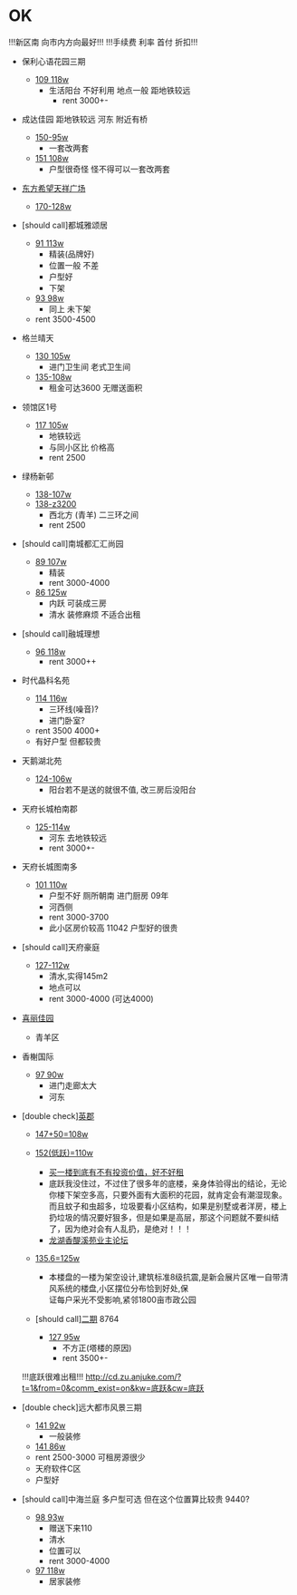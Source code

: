 # OK 

!!!新区南 向市内方向最好!!!
!!!手续费 利率 首付 折扣!!!

 - 保利心语花园三期
    - [109 118w](http://cd.lianjia.com/ershoufang/CDTF89526976.html)
        - 生活阳台 不好利用 地点一般 距地铁较远
            - rent 3000+-
        
 - 成达佳园 距地铁较远 河东 附近有桥
     - [150-95w](http://cd.lianjia.com/ershoufang/CDWH91186157.html)
        - 一套改两套
     - [151 108w](http://cd.lianjia.com/ershoufang/CDWH89231294.html)
        - 户型很奇怪 怪不得可以一套改两套
    
 - [东方希望天祥广场](http://chengdu.anjuke.com/community/props/sale/536805/p3/#filtersort)
    - [170-128w](http://chengdu.anjuke.com/prop/view/A454141678?spread=commprop_p)
    
 - [should call]都城雅颂居
    - [91 113w](http://cd.lianjia.com/ershoufang/CDWH90984369.html)
        - 精装(品牌好)
        - 位置一般 不差
        - 户型好
        - 下架
    - [93 98w](http://cd.lianjia.com/ershoufang/CDGX91934456.html)
        - 同上 未下架
    - rent 3500-4500
    
 - 格兰晴天
    - [130 105w ](http://chengdu.anjuke.com/prop/view/A462856959?spread=commprop_p)
        - 进门卫生间 老式卫生间
    - [135-108w](http://cd.lianjia.com/ershoufang/CDWH90137469.html)
        - 租金可达3600 无赠送面积
        
 - 领馆区1号
    - [117 105w](http://cd.lianjia.com/ershoufang/CDGX91145469.html)
        - 地铁较远 
        - 与同小区比 价格高
        - rent 2500
        
 - 绿杨新邨
    - [138-107w](http://cd.lianjia.com/ershoufang/CDJN90916895.html)
    - [138-z3200](http://cd.lianjia.com/zufang/c3011053933674/?sug=绿杨新邨)
        - 西北方 (青羊) 二三环之间
        - rent 2500
    
 - [should call]南城都汇汇尚园
    - [89 107w](http://cd.lianjia.com/ershoufang/CDGX91607073.html)
        - 精装
        - rent 3000-4000
    - [86 125w](http://cd.lianjia.com/ershoufang/CDGX91358999.html)
        - 内跃 可装成三房
        - 清水 装修麻烦 不适合出租
 
 - [should call]融城理想
    - [96 118w](http://cd.lianjia.com/ershoufang/CDGX89548576.html)
        - rent 3000++
        
 - 时代晶科名苑
    - [114 116w](http://cd.lianjia.com/ershoufang/CDGX90568416.html)
        - 三环线(噪音)?
        - 进门卧室?
    - rent 3500 4000+
    - 有好户型 但都较贵
        
 - 天鹅湖北苑
     - [124-106w](http://cd.lianjia.com/ershoufang/CDGX91532265.html)
         - 阳台若不是送的就很不值, 改三房后没阳台
         
 - 天府长城柏南郡
     - [125-114w](http://cd.lianjia.com/ershoufang/CDGX91234193.html)
        - 河东 去地铁较远
        - rent 3000+-
     
 - 天府长城图南多
     - [101 110w](http://cd.lianjia.com/ershoufang/CDGX91362819.html)
        - 户型不好 厕所朝南 进门厨房 09年
        - 河西侧
        - rent 3000-3700
        - 此小区房价较高 11042 户型好的很贵
 
 - [should call]天府豪庭
     - [127-112w](http://cd.lianjia.com/ershoufang/CDGX91420186.html)
         - 清水,实得145m2
         - 地点可以
         - rent 3000-4000 (可达4000)
         
 - [喜丽佳园](http://chengdu.anjuke.com/prop/view/A462776543?from=anjuke_page_rec_tddyx&mahout=2&spread=proprec_p&position=1)
     - 青羊区
 
 - 香榭国际
    - [97 90w](http://cd.lianjia.com/ershoufang/CDGX91587548.html)
        - 进门走廊太大
        - 河东
    
 - [double check][英郡](http://chengdu.anjuke.com/community/view/205387)
     - [147+50=108w](http://cd.jiwu.com/esf/9496795.html)
     - [152(低跃)=110w](http://chengdu.anjuke.com/prop/view/A472721991?spread=commprop_p)
         - [买一楼到底有不有投资价值，好不好租](http://go.cqmmgo.com/forum-314-thread-184131402189887907-1-1.html)
         - 底跃我没住过，不过住了很多年的底楼，亲身体验得出的结论，无论你楼下架空多高，只要外面有大面积的花园，就肯定会有潮湿现象。而且蚊子和虫超多，垃圾要看小区结构，如果是别墅或者洋房，楼上扔垃圾的情况要好狠多，但是如果是高层，那这个问题就不要纠结了，因为绝对会有人乱扔，是绝对！！！
         - [龙湖香醍溪苑业主论坛](http://house.focus.cn/msgview/7319/189400508.html)
     - [135.6=125w](http://chengdu.anjuke.com/prop/view/A467644046?spread=commprop_p)
         - 本楼盘的一楼为架空设计,建筑标准8级抗震,是新会展片区唯一自带清风系统的楼盘,小区摆位分布恰到好处,保<br>证每户采光不受影响,紧邻1800亩市政公园
     
     - [should call][二期](http://cd.lianjia.com/xiaoqu/3011055399653/) 8764
        - [127 95w](http://cd.lianjia.com/ershoufang/CDWH89231134.html)
            - 不方正(塔楼的原因)
            - rent 3500+-
         
     !!!底跃很难出租!!!
     http://cd.zu.anjuke.com/?t=1&from=0&comm_exist=on&kw=底跃&cw=底跃
     
 - [double check]远大都市风景三期
     - [141 92w](http://cd.lianjia.com/ershoufang/CDGX90553051.html)
        - 一般装修 
     - [141 86w](http://cd.lianjia.com/ershoufang/CDGX90092878.html)
     - rent 2500-3000 可租房源很少
     - 天府软件C区
     - 户型好
    
 - [should call]中海兰庭 多户型可选 但在这个位置算比较贵 9440?
     - [98 93w](http://cd.lianjia.com/ershoufang/CDTF91558494.html)
        - 赠送下来110
        - 清水
        - 位置可以
        - rent 3000-4000
     - [97 118w](http://cd.lianjia.com/ershoufang/CDGX91599443.html)
        - 居家装修